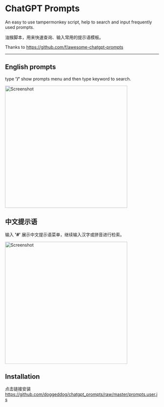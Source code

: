 # ChatGPT Prompts

An easy to use tampermonkey script, help to search and input frequently used prompts.

油猴脚本，用来快速查询、输入常用的提示语模板。

Thanks to https://github.com/f/awesome-chatgpt-prompts

---

## English prompts

type **'/'** show prompts menu and then type keyword to search.

<img width="400" alt="Screenshot" src="https://github.com/doggeddog/chatgpt_prompts/raw/master/assets/screenshot2.gif">

## 中文提示语

输入 **'#'** 展示中文提示语菜单，继续输入汉字或拼音进行检索。

<img width="400" alt="Screenshot" src="https://github.com/doggeddog/chatgpt_prompts/raw/master/assets/screenshot1.gif">


## Installation

点击链接安装  
https://github.com/doggeddog/chatgpt_prompts/raw/master/prompts.user.js